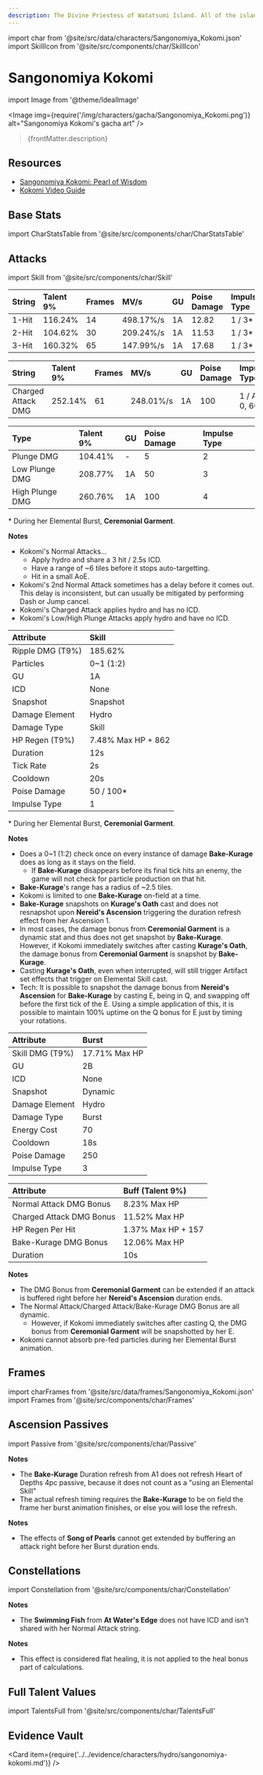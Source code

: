```yaml
---
description: The Divine Priestess of Watatsumi Island. All of the island's affairs are at this young lady's fingertips.
---
```


import char from '@site/src/data/characters/Sangonomiya_Kokomi.json'
import SkillIcon from '@site/src/components/char/SkillIcon'

# Sangonomiya Kokomi

import Image from '@theme/IdealImage'

<Image img={require('/img/characters/gacha/Sangonomiya_Kokomi.png')} alt="Sangonomiya Kokomi's gacha art" />
<blockquote>{frontMatter.description}</blockquote>

## Resources

* [Sangonomiya Kokomi: Pearl of Wisdom](https://keqingmains.com/kokomi/)
* [Kokomi Video Guide](https://youtu.be/FAI39xYCMgo)

## Base Stats

import CharStatsTable from '@site/src/components/char/CharStatsTable'

<CharStatsTable char={char} />

## Attacks

import Skill from '@site/src/components/char/Skill'

<Tabs>
<TabItem value='na' label='Normal Attacks'>
<SkillIcon char={char} skill='na' />
<div class='talent-columns'>
<Skill char={char} skill='na' sectionFilter='Normal Attack' />

| String        | Talent 9% | Frames | MV/s      | GU  | Poise Damage | Impulse Type |
| :------------ | :-------- | :----- | :-------- | :-- | :----------- | :----------- |
| 1-Hit         | 116.24%   | 14     | 498.17%/s | 1A  | 12.82        | 1 / 3\*      |
| 2-Hit         | 104.62%   | 30     | 209.24%/s | 1A  | 11.53        | 1 / 3\*      |
| 3-Hit         | 160.32%   | 65     | 147.99%/s | 1A  | 17.68        | 1 / 3\*      |

</div>
<div class='talent-columns'>
<Skill char={char} skill='na' sectionFilter='Charged Attack' />

| String             | Talent 9% | Frames | MV/s      | GU  | Poise Damage | Impulse Type      |
| :----------------- | :-------- | :----- | :-------- | :-- | :----------- | :---------------- |
| Charged Attack DMG | 252.14%   | 61     | 248.01%/s | 1A  | 100          | 1 / Air, 0, 600\* |

</div>
<div class='talent-columns'>
<Skill char={char} skill='na' sectionFilter='Plunging Attack' />

| Type            | Talent 9% | GU  | Poise Damage | Impulse Type |
| :-------------- | :-------- | :-- | :----------- | :----------- |
| Plunge DMG      | 104.41%   | -   | 5            | 2            |
| Low Plunge DMG  | 208.77%   | 1A  | 50           | 3            |
| High Plunge DMG | 260.76%   | 1A  | 100          | 4            |

</div>

\* During her Elemental Burst, **Ceremonial Garment**.

**Notes**

* Kokomi's Normal Attacks...
  * Apply hydro and share a 3 hit / 2.5s ICD.
  * Have a range of ~6 tiles before it stops auto-targetting.
  * Hit in a small AoE.
* Kokomi's 2nd Normal Attack sometimes has a delay before it comes out. This delay is inconsistent, but can usually be mitigated by performing Dash or Jump cancel.
* Kokomi's Charged Attack applies hydro and has no ICD.
* Kokomi's Low/High Plunge Attacks apply hydro and have no ICD.

</TabItem>

<TabItem value='e' label='Skill'>
<SkillIcon char={char} skill='e' />
<div class='talent-columns'>
<Skill char={char} skill='e' />

| Attribute          | Skill                    |
| :----------------- | :----------------------- |
| Ripple DMG \(T9%\) | 185.62%                  |
| Particles          | 0~1 (1:2)                |
| GU                 | 1A                       |
| ICD                | None                     |
| Snapshot           | Snapshot                 |
| Damage Element     | Hydro                    |
| Damage Type        | Skill                    |
| HP Regen \(T9%\)   | 7.48% Max HP + 862       |
| Duration           | 12s                      |
| Tick Rate          | 2s                       |
| Cooldown           | 20s                      |
| Poise Damage       | 50 / 100\*               |
| Impulse Type       | 1                        |

</div>

\* During her Elemental Burst, **Ceremonial Garment**.

**Notes**

* Does a 0~1 (1:2) check once on every instance of damage **Bake-Kurage** does as long as it stays on the field.
  * If **Bake-Kurage** disappears before its final tick hits an enemy, the game will not check for particle production on that hit.
* **Bake-Kurage**'s range has a radius of ~2.5 tiles.
* Kokomi is limited to one **Bake-Kurage** on-field at a time.
* **Bake-Kurage** snapshots on **Kurage's Oath** cast and does not resnapshot upon **Nereid's Ascension** triggering the duration refresh effect from her Ascension 1.
* In most cases, the damage bonus from **Ceremonial Garment** is a dynamic stat and thus does not get snapshot by **Bake-Kurage**. However, if Kokomi immediately switches after casting **Kurage's Oath**, the damage bonus from **Ceremonial Garment** is snapshot by **Bake-Kurage**.
* Casting **Kurage's Oath**, even when interrupted, will still trigger Artifact set effects that trigger on Elemental Skill cast.
* Tech: It is possible to snapshot the damage bonus from **Nereid's Ascension** for **Bake-Kurage** by casting E, being in Q, and swapping off before the first tick of the E. Using a simple application of this, it is possible to maintain 100% uptime on the Q bonus for E just by timing your rotations.

</TabItem>

<TabItem value='q' label='Burst'>
<SkillIcon char={char} skill='q' />
<div class='talent-columns'>
<Skill char={char} skill='q'/>

| Attribute         | Burst         |
| :---------------- | :------------ |
| Skill DMG \(T9%\) | 17.71% Max HP |
| GU                | 2B            |
| ICD               | None          |
| Snapshot          | Dynamic       |
| Damage Element    | Hydro         |
| Damage Type       | Burst         |
| Energy Cost       | 70            |
| Cooldown          | 18s           |
| Poise Damage      | 250           |
| Impulse Type      | 3             |

</div>

| Attribute                | Buff (Talent 9%)   |
| :----------------------- | :----------------- |
| Normal Attack DMG Bonus  | 8.23% Max HP       |
| Charged Attack DMG Bonus | 11.52% Max HP      |
| HP Regen Per Hit         | 1.37% Max HP + 157 |
| Bake-Kurage DMG Bonus    | 12.06% Max HP      |
| Duration                 | 10s                |

**Notes**

* The DMG Bonus from **Ceremonial Garment** can be extended if an attack is buffered right before her **Nereid's Ascension** duration ends.
* The Normal Attack/Charged Attack/Bake-Kurage DMG Bonus are all dynamic.
  * However, if Kokomi immediately switches after casting Q, the DMG bonus from **Ceremonial Garment** will be snapshotted by her E.
* Kokomi cannot absorb pre-fed particles during her Elemental Burst animation.

</TabItem>
</Tabs>

## Frames

import charFrames from '@site/src/data/frames/Sangonomiya_Kokomi.json'
import Frames from '@site/src/components/char/Frames'

<Frames data={charFrames} />

## Ascension Passives

import Passive from '@site/src/components/char/Passive'

<Tabs>
<TabItem value='passive1' label='Passive 1'>
<Passive char={char} passive={2} />
</TabItem>
<TabItem value='passive2' label='Passive 2'>
<Passive char={char} passive={3} />
</TabItem>

<TabItem value='a1' label='Ascension 1'>
<Passive char={char} passive={0} />

**Notes**

* The **Bake-Kurage** Duration refresh from A1 does not refresh Heart of Depths 4pc passive, because it does not count as a "using an Elemental Skill"
* The actual refresh timing requires the **Bake-Kurage** to be on field the frame her burst animation finishes, or else you will lose the refresh.

</TabItem>

<TabItem value="a4" label="Ascension 4">
<Passive char={char} passive={1} />

**Notes**

* The effects of **Song of Pearls** cannot get extended by buffering an attack right before her Burst duration ends.

</TabItem>
</Tabs>

## Constellations

import Constellation from '@site/src/components/char/Constellation'

<Tabs>
<TabItem value='c1' label='C1'>
<Constellation char={char} constellation={1} />

**Notes**

* The **Swimming Fish** from **At Water's Edge** does not have ICD and isn't shared with her Normal Attack string.

</TabItem>

<TabItem value="c2" label="C2">
<Constellation char={char} constellation={2} />

**Notes**

* This effect is considered flat healing, it is not applied to the heal bonus part of calculations.

</TabItem>

<TabItem value='c3' label='C3'>
<Constellation char={char} constellation={3} />
</TabItem>

<TabItem value='c4' label='C4'>
<Constellation char={char} constellation={4} />
</TabItem>

<TabItem value='c5' label='C5'>
<Constellation char={char} constellation={5} />
</TabItem>

<TabItem value='c6' label='C6'>
<Constellation char={char} constellation={6} />
</TabItem>
</Tabs>

## Full Talent Values

import TalentsFull from '@site/src/components/char/TalentsFull'

<TalentsFull char={char}/>

## Evidence Vault

<Card item={require('../../evidence/characters/hydro/sangonomiya-kokomi.md')} />

